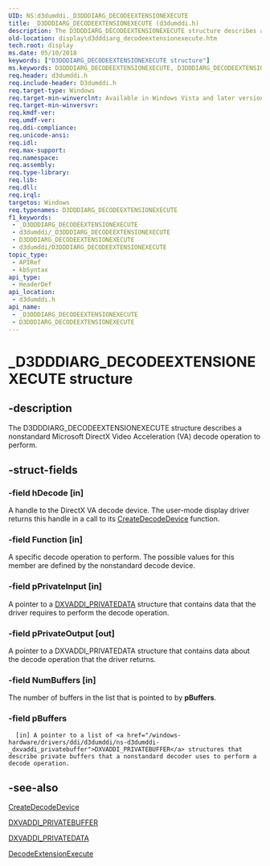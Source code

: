 ```yaml
---
UID: NS:d3dumddi._D3DDDIARG_DECODEEXTENSIONEXECUTE
title: _D3DDDIARG_DECODEEXTENSIONEXECUTE (d3dumddi.h)
description: The D3DDDIARG_DECODEEXTENSIONEXECUTE structure describes a nonstandard Microsoft DirectX Video Acceleration (VA) decode operation to perform.
old-location: display\d3dddiarg_decodeextensionexecute.htm
tech.root: display
ms.date: 05/10/2018
keywords: ["D3DDDIARG_DECODEEXTENSIONEXECUTE structure"]
ms.keywords: D3DDDIARG_DECODEEXTENSIONEXECUTE, D3DDDIARG_DECODEEXTENSIONEXECUTE structure [Display Devices], UMDisplayDriver_param_Structs_f1b48d7e-6774-465e-99fd-29aaaf0726e1.xml, _D3DDDIARG_DECODEEXTENSIONEXECUTE, d3dumddi/D3DDDIARG_DECODEEXTENSIONEXECUTE, display.d3dddiarg_decodeextensionexecute
req.header: d3dumddi.h
req.include-header: D3dumddi.h
req.target-type: Windows
req.target-min-winverclnt: Available in Windows Vista and later versions of the Windows operating systems.
req.target-min-winversvr: 
req.kmdf-ver: 
req.umdf-ver: 
req.ddi-compliance: 
req.unicode-ansi: 
req.idl: 
req.max-support: 
req.namespace: 
req.assembly: 
req.type-library: 
req.lib: 
req.dll: 
req.irql: 
targetos: Windows
req.typenames: D3DDDIARG_DECODEEXTENSIONEXECUTE
f1_keywords:
 - _D3DDDIARG_DECODEEXTENSIONEXECUTE
 - d3dumddi/_D3DDDIARG_DECODEEXTENSIONEXECUTE
 - D3DDDIARG_DECODEEXTENSIONEXECUTE
 - d3dumddi/D3DDDIARG_DECODEEXTENSIONEXECUTE
topic_type:
 - APIRef
 - kbSyntax
api_type:
 - HeaderDef
api_location:
 - d3dumddi.h
api_name:
 - _D3DDDIARG_DECODEEXTENSIONEXECUTE
 - D3DDDIARG_DECODEEXTENSIONEXECUTE
---
```


# _D3DDDIARG_DECODEEXTENSIONEXECUTE structure


## -description

The D3DDDIARG_DECODEEXTENSIONEXECUTE structure describes a nonstandard Microsoft DirectX Video Acceleration (VA) decode operation to perform.

## -struct-fields

### -field hDecode [in]

A handle to the DirectX VA decode device. The user-mode display driver returns this handle in a call to its <a href="/windows-hardware/drivers/ddi/d3dumddi/nc-d3dumddi-pfnd3dddi_createdecodedevice">CreateDecodeDevice</a> function.

### -field Function [in]

A specific decode operation to perform. The possible values for this member are defined by the nonstandard decode device.

### -field pPrivateInput [in]

A pointer to a <a href="/windows-hardware/drivers/ddi/d3dumddi/ns-d3dumddi-_dxvaddi_privatedata">DXVADDI_PRIVATEDATA</a> structure that contains data that the driver requires to perform the decode operation.

### -field pPrivateOutput [out]

A pointer to a DXVADDI_PRIVATEDATA structure that contains data about the decode operation that the driver returns.

### -field NumBuffers [in]

The number of buffers in the list that is pointed to by <b>pBuffers</b>.

### -field pBuffers

      [in] A pointer to a list of <a href="/windows-hardware/drivers/ddi/d3dumddi/ns-d3dumddi-_dxvaddi_privatebuffer">DXVADDI_PRIVATEBUFFER</a> structures that describe private buffers that a nonstandard decoder uses to perform a decode operation.

## -see-also

<a href="/windows-hardware/drivers/ddi/d3dumddi/nc-d3dumddi-pfnd3dddi_createdecodedevice">CreateDecodeDevice</a>



<a href="/windows-hardware/drivers/ddi/d3dumddi/ns-d3dumddi-_dxvaddi_privatebuffer">DXVADDI_PRIVATEBUFFER</a>



<a href="/windows-hardware/drivers/ddi/d3dumddi/ns-d3dumddi-_dxvaddi_privatedata">DXVADDI_PRIVATEDATA</a>



<a href="/windows-hardware/drivers/ddi/d3dumddi/nc-d3dumddi-pfnd3dddi_decodeextensionexecute">DecodeExtensionExecute</a>

